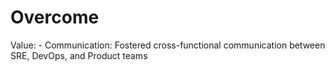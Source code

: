 # Overcome

Value: - Communication: Fostered cross-functional communication between SRE, DevOps, and Product teams